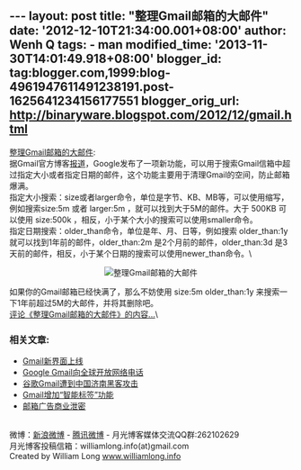 --- layout: post title: "整理Gmail邮箱的大邮件" date:
'2012-12-10T21:34:00.001+08:00' author: Wenh Q tags: - man
modified\_time: '2013-11-30T14:01:49.918+08:00' blogger\_id:
tag:blogger.com,1999:blog-4961947611491238191.post-1625641234156177551
blogger\_orig\_url: http://binaryware.blogspot.com/2012/12/gmail.html
---
[整理Gmail邮箱的大邮件](http://www.williamlong.info/archives/3296.html):\
据Gmail官方博客[报道](http://gmailblog.blogspot.com/2012/11/search-for-emails-by-size-and-more-in.html)，Google发布了一项新功能，可以用于搜索Gmail信箱中超过指定大小或者指定日期的邮件，这个功能主要用于清理Gmail的空间，防止邮箱爆满。\
指定大小搜索：size或者larger命令，单位是字节、KB、MB等，可以使用缩写，例如搜索size:5m
或者 larger:5m ，就可以找到大于5M的邮件。大于 500KB 可以使用 size:500k
，相反，小于某个大小的搜索可以使用smaller命令。\
指定日期搜索：older\_than命令，单位是年、月、日等，例如搜索
older\_than:1y 就可以找到1年前的邮件，older\_than:2m
是2个月前的邮件，older\_than:3d
是3天前的邮件，相反，小于某个日期的搜索可以使用newer\_than命令。\

<div style="text-align: center;">

![整理Gmail邮箱的大邮件](http://download.williamlong.info/upload/3296_1.jpg)

</div>

如果你的Gmail邮箱已经快满了，那么不妨使用 size:5m older\_than:1y
来搜索一下1年前超过5M的大邮件，并将其删除吧。\
[评论《整理Gmail邮箱的大邮件》的内容...](http://www.williamlong.info/archives/3296.html)\

### 相关文章:

-   [Gmail新界面上线](http://www.williamlong.info/archives/2874.html)
-   [Google
    Gmail向全球开放网络电话](http://www.williamlong.info/archives/2760.html)
-   [谷歌Gmail遭到中国济南黑客攻击](http://www.williamlong.info/archives/2684.html)
-   [Gmail增加“智能标签”功能](http://www.williamlong.info/archives/2571.html)
-   [邮箱广告商业泄密](http://www.williamlong.info/archives/2145.html)

\
微博：[新浪微博](http://weibo.com/williamlong) -
[腾讯微博](http://t.qq.com/williamlong) -
月光博客媒体交流QQ群:262102629\
月光博客投稿信箱：williamlong.info(at)gmail.com\
Created by William Long www.williamlong.info
